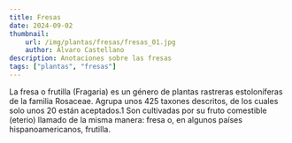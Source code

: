 ```yaml
---
title: Fresas
date: 2024-09-02
thumbnail:
    url: /img/plantas/fresas/fresas_01.jpg
    author: Álvaro Castellano
description: Anotaciones sobre las fresas
tags: ["plantas", "fresas"]
---
```


La fresa o frutilla (Fragaria) es un género de plantas rastreras estoloníferas de la familia Rosaceae. Agrupa unos 425 taxones descritos, de los cuales solo unos 20 están aceptados.1​ Son cultivadas por su fruto comestible (eterio) llamado de la misma manera: fresa o, en algunos países hispanoamericanos, frutilla.
